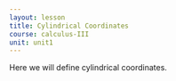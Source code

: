 ```yaml
---
layout: lesson
title: Cylindrical Coordinates
course: calculus-III
unit: unit1
---
```


Here we will define cylindrical coordinates.

